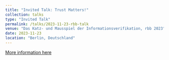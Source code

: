 ```yaml
---
title: "Invited Talk: Trust Matters!"
collection: talks
type: "Invited Talk"
permalink: /talks/2023-11-23-rbb-talk
venue: "Das Katz- und Mausspiel der Informationsverifikation, rbb 2023"
date: 2023-11-23
location: "Berlin, Deutschland"
---
```


[More information here](https://events.rbb-online.de/b/?p=newspolygraph&host=events.rbb-online.de)


